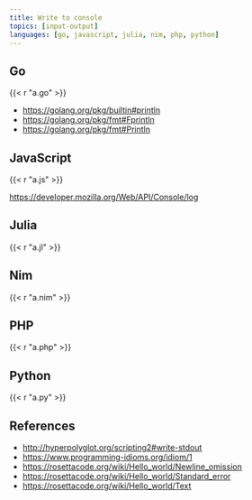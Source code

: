 ```yaml
---
title: Write to console
topics: [input-output]
languages: [go, javascript, julia, nim, php, python]
---
```


## Go

{{< r "a.go" >}}

- <https://golang.org/pkg/builtin#println>
- <https://golang.org/pkg/fmt#Fprintln>
- <https://golang.org/pkg/fmt#Println>

## JavaScript

{{< r "a.js" >}}

<https://developer.mozilla.org/Web/API/Console/log>

## Julia

{{< r "a.jl" >}}

## Nim

{{< r "a.nim" >}}

## PHP

{{< r "a.php" >}}

## Python

{{< r "a.py" >}}

## References

- <http://hyperpolyglot.org/scripting2#write-stdout>
- <https://www.programming-idioms.org/idiom/1>
- <https://rosettacode.org/wiki/Hello_world/Newline_omission>
- <https://rosettacode.org/wiki/Hello_world/Standard_error>
- <https://rosettacode.org/wiki/Hello_world/Text>
